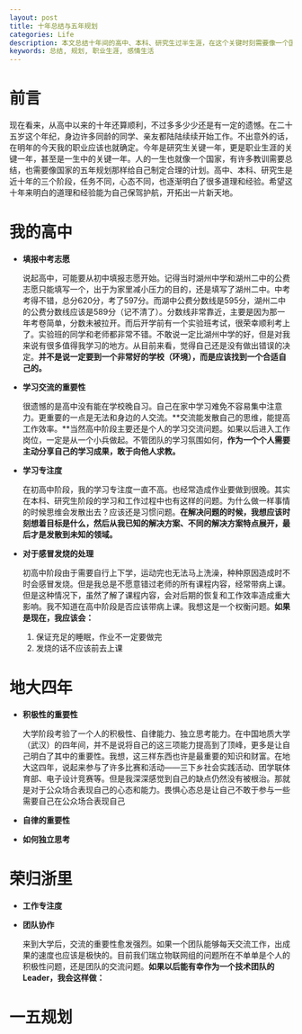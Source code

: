 ```yaml
---
layout: post
title: 十年总结与五年规划
categories: Life
description: 本文总结十年间的高中、本科、研究生过半生涯，在这个关键时刻需要像一个国家一样制定一个五年计划。
keywords: 总结, 规划, 职业生涯, 感情生活
---
```


# 前言

现在看来，从高中以来的十年还算顺利，不过多多少少还是有一定的遗憾。在二十五岁这个年纪，身边许多同龄的同学、亲友都陆陆续续开始工作。不出意外的话，在明年的今天我的职业应该也就确定。今年是研究生关键一年，更是职业生涯的关键一年，甚至是一生中的关键一年。人的一生也就像一个国家，有许多教训需要总结，也需要像国家的五年规划那样给自己制定合理的计划。高中、本科、研究生是近十年的三个阶段，任务不同，心态不同，也逐渐明白了很多道理和经验。希望这十年来明白的道理和经验能为自己保驾护航，开拓出一片新天地。

# 我的高中

* **填报中考志愿**

  说起高中，可能要从初中填报志愿开始。记得当时湖州中学和湖州二中的公费志愿只能填写一个，出于为家里减小压力的目的，还是填写了湖州二中。中考考得不错，总分620分，考了597分。而湖中公费分数线是595分，湖州二中的公费分数线应该是589分（记不清了）。分数线非常靠近，主要是因为那一年考卷简单，分数未被拉开。而后开学前有一个实验班考试，很荣幸顺利考上了。实验班的同学和老师都非常不错。不敢说一定比湖州中学的好，但是对我来说有很多值得我学习的地方。从目前来看，觉得自己还是没有做出错误的决定。**并不是说一定要到一个非常好的学校（环境），而是应该找到一个合适自己的。**

* **学习交流的重要性**

  很遗憾的是高中没有能在学校晚自习。自己在家中学习难免不容易集中注意力。更重要的一点是无法和身边的人交流。**交流能发散自己的思维，能提高工作效率。**当然高中阶段主要还是个人的学习交流问题。如果以后进入工作岗位，一定是从一个小兵做起。不管团队的学习氛围如何，**作为一个个人需要主动分享自己的学习成果，敢于向他人求教。**

* **学习专注度**

  在初高中阶段，我的学习专注度一直不高。也经常造成作业要做到很晚。其实在本科、研究生阶段的学习和工作过程中也有这样的问题。为什么做一样事情的时候思维会发散出去？应该还是习惯问题。**在解决问题的时候，我想应该时刻想着目标是什么，然后从我已知的解决方案、不同的解决方案特点展开，最后才是发散到未知的领域。**

* **对于感冒发烧的处理**

  初高中阶段由于需要自行上下学，运动完也无法马上洗澡，种种原因造成时不时会感冒发烧。但是我总是不愿意错过老师的所有课程内容，经常带病上课。但是这种情况下，虽然了解了课程内容，会对后期的恢复和工作效率造成重大影响。我不知道在高中阶段是否应该带病上课。我想这是一个权衡问题。**如果是现在，我应该会：**

  1. 保证充足的睡眠，作业不一定要做完
  2. 发烧的话不应该前去上课

# 地大四年

* **积极性的重要性**

  大学阶段考验了一个人的积极性、自律能力、独立思考能力。在中国地质大学（武汉）的四年间，并不是说将自己的这三项能力提高到了顶峰，更多是让自己明白了其中的重要性。我想，这三样东西也许是最重要的知识和财富。在地大这四年，说起来参与了许多比赛和活动——三下乡社会实践活动、团学联体育部、电子设计竞赛等。但是我深深感觉到自己的缺点仍然没有被根治。那就是对于公众场合表现自己的心态和能力。畏惧心态总是让自己不敢于参与一些需要自己在公众场合表现自己

* **自律的重要性**

  

* **如何独立思考**

  

# 荣归浙里

* **工作专注度**

  

* **团队协作**

  来到大学后，交流的重要性愈发强烈。如果一个团队能够每天交流工作，出成果的速度也应该是极快的。目前我们瑞立物联网组的问题所在不单单是个人的积极性问题，还是团队的交流问题。**如果以后能有幸作为一个技术团队的Leader，我会这样做：**

# 一五规划

